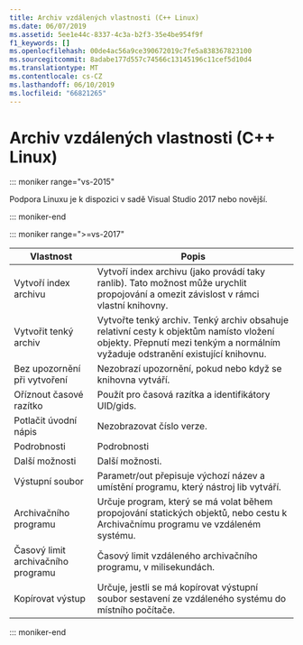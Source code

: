 ```yaml
---
title: Archiv vzdálených vlastnosti (C++ Linux)
ms.date: 06/07/2019
ms.assetid: 5ee1e44c-8337-4c3a-b2f3-35e4be954f9f
f1_keywords: []
ms.openlocfilehash: 00de4ac56a9ce390672019c7fe5a838367823100
ms.sourcegitcommit: 8adabe177d557c74566c13145196c11cef5d10d4
ms.translationtype: MT
ms.contentlocale: cs-CZ
ms.lasthandoff: 06/10/2019
ms.locfileid: "66821265"
---
```

# <a name="remote-archive-properties-c-linux"></a>Archiv vzdálených vlastnosti (C++ Linux)

::: moniker range="vs-2015"

Podpora Linuxu je k dispozici v sadě Visual Studio 2017 nebo novější.

::: moniker-end

::: moniker range=">=vs-2017"

Vlastnost | Popis
--- | ---
Vytvoří index archivu | Vytvoří index archivu (jako provádí taky ranlib). Tato možnost může urychlit propojování a omezit závislost v rámci vlastní knihovny.
Vytvořit tenký archiv | Vytvořte tenký archiv.  Tenký archiv obsahuje relativní cesty k objektům namísto vložení objekty.  Přepnutí mezi tenkým a normálním vyžaduje odstranění existující knihovnu.
Bez upozornění při vytvoření | Nezobrazí upozornění, pokud nebo když se knihovna vytváří.
Oříznout časové razítko | Použít pro časová razítka a identifikátory UID/gids.
Potlačit úvodní nápis | Nezobrazovat číslo verze.
Podrobnosti | Podrobnosti
Další možnosti | Další možnosti.
Výstupní soubor | Parametr/out přepisuje výchozí název a umístění programu, který nástroj lib vytváří.
Archivačního programu | Určuje program, který se má volat během propojování statických objektů, nebo cestu k Archivačnímu programu ve vzdáleném systému.
Časový limit archivačního programu | Časový limit vzdáleného archivačního programu, v milisekundách.
Kopírovat výstup | Určuje, jestli se má kopírovat výstupní soubor sestavení ze vzdáleného systému do místního počítače.

::: moniker-end
